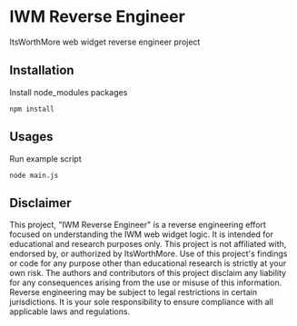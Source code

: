 # IWM Reverse Engineer #

ItsWorthMore web widget reverse engineer project

## Installation ##
Install node_modules packages
```
npm install
```

## Usages ##

Run example script
```
node main.js
```
## Disclaimer ##
This project, "IWM Reverse Engineer" is a reverse engineering effort focused on understanding the IWM web widget logic. It is intended for educational and research purposes only. This project is not affiliated with, endorsed by, or authorized by ItsWorthMore. Use of this project's findings or code for any purpose other than educational research is strictly at your own risk. The authors and contributors of this project disclaim any liability for any consequences arising from the use or misuse of this information. Reverse engineering may be subject to legal restrictions in certain jurisdictions. It is your sole responsibility to ensure compliance with all applicable laws and regulations.
